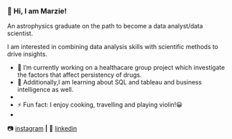 ### 👋 Hi, I am Marzie!

An astrophysics graduate on the path to become a data analyst/data scientist. 


I am interested in combining data analysis skills with scientific methods to drive insights. 

- 🔭 I’m currently working on a healthacare group project which investigate the factors that affect persistency of drugs.
- 🌱 Additionally,I am learning about SQL and tableau and business intelligence as well. 
- 
-  ⚡ Fun fact: I enjoy cooking, travelling and playing violin!😀 
-  


📷 [instagram][instagram] **|** 
👔 [linkedin][linkedin]

[instagram]: https://www.instagram.com/mrz.h94/
[linkedin]: https://linkedin.com/in/smarziehho94
